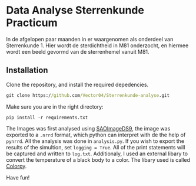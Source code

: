 # Data Analyse Sterrenkunde Practicum
In de afgelopen paar maanden in er waargenomen als onderdeel van Sterrenkunde 1. Hier wordt de sterdichtheid in M81 onderzocht, 
en hiermee wordt een beeld gevormd van de sterrenhemel vanuit M81.

## Installation
Clone the repository, and install the required depedencies. 
```cmd
git clone https://github.com/Vector04/Sterrenkunde-analyse.git
```
Make sure you are in the right directory:
```
pip install -r requirements.txt
``` 

The Images was first analysed using [SAOImageDS9](http://ds9.si.edu/site/Home.html), the image was exported to a `.nrrd` format, which python can interpret with de the help of `pynrrd`. All the analysis was done in `analysis.py`. If you wish to export the results of the simultion, set `logging = True`. All of the print statements will be captured and written to `log.txt`. Additionaly, I used an external libary to convert the temperature of a black body to a color. The libary used is called [Colorpy](http://markkness.net/colorpy/ColorPy.html).

Have fun!
